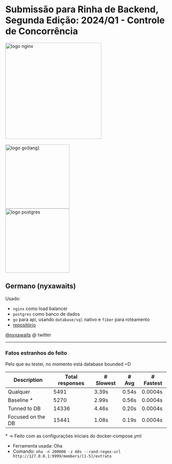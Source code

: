 # Submissão para Rinha de Backend, Segunda Edição: 2024/Q1 - Controle de Concorrência

<img src="https://upload.wikimedia.org/wikipedia/commons/c/c5/Nginx_logo.svg" alt="logo nginx" width="300" height="auto">
<br />
<br />
<img src="https://upload.wikimedia.org/wikipedia/commons/0/05/Go_Logo_Blue.svg" alt="logo go(lang)" width="200" height="auto">
<br/>
<img src="https://brandlogos.net/wp-content/uploads/2021/11/postgresql-logo.png" alt="logo postgres" width="200" height="auto">

## Germano (nyxawaits)

Usado:

- `nginx` como load balancer
- `postgres` como banco de dados
- `go` para api, usando `database/sql` nativo e `fiber` para roteamento
- [repositório](https://github.com/STNeto1/rinha-de-banco)

[@nyxawaits](https://twitter.com/nyxawaits) @ twitter

---

### Fatos estranhos do feito

Pelo que eu testei, no momento está database bounded =D

| Description       | Total responses | # Slowest | # Avg | # Fastest |
| ----------------- | --------------- | --------- | ----- | --------- |
| Qualquer          | 5491            | 3.39s     | 0.54s | 0.0004s   |
| Baseline \*       | 5270            | 2.99s     | 0.56s | 0.0004s   |
| Tunned to DB      | 14336           | 4.46s     | 0.20s | 0.0004s   |
| Focused on the DB | 15441           | 1.08s     | 0.19s | 0.0004s   |

\* -> Feito com as configurações iniciais do docker-compose.yml

- Ferramenta usada: Oha
- Comando: `oha -n 200000 -z 60s --rand-regex-url  http://127.0.0.1:9999/members/[1-5]/extrato`
